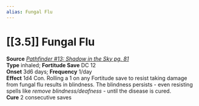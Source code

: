 ```yaml
---
alias: Fungal Flu
---
```


# [[3.5]] Fungal Flu

**Source** [_Pathfinder #13: Shadow in the Sky pg. 81_](http://paizo.com/pathfinder/adventurePath/secondDarkness/v5748btpy84em)  
**Type** inhaled; **Fortitude Save** DC 12  
**Onset** 3d6 days; **Frequency** 1/day  
**Effect** 1d4 Con. Rolling a 1 on any Fortitude save to resist taking damage from fungal flu results in blindness. The blindness persists - even resisting spells like _remove blindness/deafness_ - until the disease is cured.  
**Cure** 2 consecutive saves
